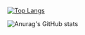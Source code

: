 [![Top Langs](https://github-readme-stats.vercel.app/api/top-langs/?username=ngrlcu&layout=compact)](https://github.com/anuraghazra/github-readme-stats)

![Anurag's GitHub stats](https://github-readme-stats.vercel.app/api?username=ngrlcu&show_icons=true&theme=radical)
